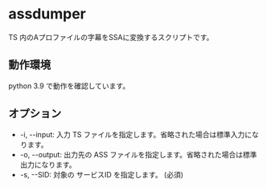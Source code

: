 # assdumper

TS 内のAプロファイルの字幕をSSAに変換するスクリプトです。

## 動作環境

python 3.9 で動作を確認しています。  

## オプション

* -i, --input: 入力 TS ファイルを指定します。省略された場合は標準入力になります。
* -o, --output: 出力先の ASS ファイルを指定します。省略された場合は標準出力になります。
* -s, --SID: 対象の サービスID を指定します。 (必須)

